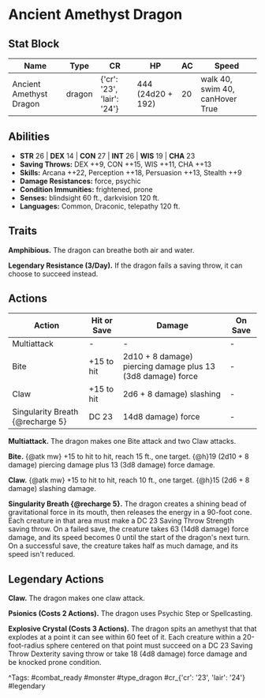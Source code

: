 # Ancient Amethyst Dragon

## Stat Block

| Name | Type | CR | HP | AC | Speed |
|------|------|----|----|----|-------|
| Ancient Amethyst Dragon | dragon | {'cr': '23', 'lair': '24'} | 444 (24d20 + 192) | 20 | walk 40, swim 40, canHover True |

## Abilities

- **STR** 26 | **DEX** 14 | **CON** 27 | **INT** 26 | **WIS** 19 | **CHA** 23
- **Saving Throws:** DEX ++9, CON ++15, WIS ++11, CHA ++13  
- **Skills:** Arcana ++22, Perception ++18, Persuasion ++13, Stealth ++9  
- **Damage Resistances:** force, psychic  
- **Condition Immunities:** frightened, prone  
- **Senses:** blindsight 60 ft., darkvision 120 ft.  
- **Languages:** Common, Draconic, telepathy 120 ft.

## Traits

**Amphibious.** The dragon can breathe both air and water.

**Legendary Resistance (3/Day).** If the dragon fails a saving throw, it can choose to succeed instead.


## Actions

| Action | Hit or Save | Damage | On Save |
|--------|--------------|--------|----------|
| Multiattack | - | - | - |
| Bite | +15 to hit | 2d10 + 8 damage) piercing damage plus 13 (3d8 damage) force | - |
| Claw | +15 to hit | 2d6 + 8 damage) slashing | - |
| Singularity Breath {@recharge 5} | DC 23 | 14d8 damage) force | - |

**Multiattack.** The dragon makes one Bite attack and two Claw attacks.

**Bite.** {@atk mw} +15 to hit to hit, reach 15 ft., one target. {@h}19 (2d10 + 8 damage) piercing damage plus 13 (3d8 damage) force damage.

**Claw.** {@atk mw} +15 to hit to hit, reach 10 ft., one target. {@h}15 (2d6 + 8 damage) slashing damage.

**Singularity Breath {@recharge 5}.** The dragon creates a shining bead of gravitational force in its mouth, then releases the energy in a 90-foot cone. Each creature in that area must make a DC 23 Saving Throw Strength saving throw. On a failed save, the creature takes 63 (14d8 damage) force damage, and its speed becomes 0 until the start of the dragon's next turn. On a successful save, the creature takes half as much damage, and its speed isn't reduced.

## Legendary Actions

**Claw.** The dragon makes one claw attack.

**Psionics (Costs 2 Actions).** The dragon uses Psychic Step or Spellcasting.

**Explosive Crystal (Costs 3 Actions).** The dragon spits an amethyst that that explodes at a point it can see within 60 feet of it. Each creature within a 20-foot-radius sphere centered on that point must succeed on a DC 23 Saving Throw Dexterity saving throw or take 18 (4d8 damage) force damage and be knocked prone condition.



^Tags: #combat_ready #monster #type_dragon #cr_{'cr': '23', 'lair': '24'} #legendary
